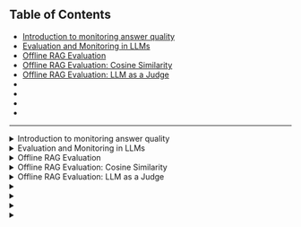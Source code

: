 ## Table of Contents
- [Introduction to monitoring answer quality](#lecture-1)
- [Evaluation and Monitoring in LLMs](#lecture-2)
- [Offline RAG Evaluation](#lecture-3)
- [Offline RAG Evaluation: Cosine Similarity](#lecture-4)
- [Offline RAG Evaluation: LLM as a Judge](#lecture-5)
- [](#lecture-6)
- [](#lecture-7)
- [](#lecture-8)
- [](#lecture-9)
---

<details>
  
  <summary id="lecture-1"> Introduction to monitoring answer quality</summary>
  # Lecture Notes on Monitoring LLM Systems

## Introduction
- This week will be all about monitoring.
- 
## Focus of This Week
- Observing and monitoring the quality of LLM answers.
- Discussing methods to monitor and ensure the quality of LLM outputs.

## Key Topics
- Methods for monitoring LLM systems.

## Importance of Monitoring
- Monitoring is crucial because deploying and forgetting is not enough.
- Continuous monitoring is essential to track LLM performance.

## Quality Monitoring
- Monitoring the quality of LLM outputs.
- ompute different quality metrics.
- Use Grafana to visualize metrics over time.
- Utilize user feedback to assess LLM performance.
- Collect chat sessions and user feedback, visualize in Grafana.

## Detailed Monitoring Topics
-  Reasons for monitoring LLM systems.
  - LLMs generate creative and diverse answers, requiring monitoring.
  - Example: AI chatbot becoming racist, a reminder of the need for monitoring.

## Metrics for Quality Assessment
1. **Mathematical Approach**
   - Vector similarity metric: Compare LLM-generated answers with expected answers using vector embeddings.
2. **LLM as a Judge**
   - Use LLMs to detect toxicity in answers.
3. **Prompt Evaluation**
   -  Ask LLMs to evaluate the coherence of generated answers against expected answers.

## Implementation
- Store computed metrics in a relational database (PostgreSQL).
- Use Docker and Docker Compose for easy setup and connection with Grafana.
- Collect and visualize user feedback and chat sessions in Grafana.

## Advanced Monitoring Topics
- Additional monitoring aspects such as bias and fairness.
- Understand customer interactions using topic clustering.
- Track structured feedback (thumbs up/down) and unstructured textual feedback.
- Analyze negative feedback and corresponding chat sessions.
- Monitor indirect feedback like copy-pasting of responses.

## DevOps Perspective
- Monitor system metrics such as latency, traffic, errors, and saturation (the four golden signals).

## Conclusion
- Continuous monitoring and improvement of LLM systems are necessary for maintaining high-quality performance and customer satisfaction.

</details>

<details>
  
  <summary id="lecture-2"> Evaluation and Monitoring in LLMs</summary>
  
## Evaluation and monitoring are closely related. We will start with offline evaluation.

### Offline Evaluation
- **Specific Focus:** Evaluating RAG (Retrieval-Augmented Generation), but applicable to other LLMs.
- **Goal:** Evaluate the quality of LLM applications, including a recap of previous modules.

### Recap of Previous Modules

- **Overview:** 
  - **First Module:** Defined the RAG flow:
    - Query
    - Search results
    - Prompt creation based on query and search results
    - Using an LLM to generate the answer
 ```python
  def rag(q):
    search_results = search(q)
    promt = build_promt(Q, search_results)
    answer = llm(promt)
    return(answer)   
 ```

- **Second Module:** Replacing OpenAI with other LLMs.

- **Third Module:** 
  - **Focus:** Vector search and evaluating retrieval.
  - **Metrics:** Hit rate, Mean Reciprocal Rank (MRR).
  - **Evaluation:** Various ways to implement and evaluate the search function.
    - We know how to evaluate retrival and now we need to know how to evaluate the prompt and LLM.

### Evaluating the Entire System

- **Approaches:** Offline and Online evaluation.
  - **Offline Evaluation:** Metrics like hit rate to evaluate search results before deployment.
      

- **Online Evaluation:** 
  - **Methods:** A/B tests, user feedback (thumbs up/down), and monitoring overall system health.
  - **Metrics:** Performance metrics like CPU usage, user feedback, and answer quality.

## Offline Evaluation in Detail

- **Focus:** Offline evaluation including cosine similarity and LLM as a judge.

### Cosine Similarity

- **Definition:** Measure how close the generated answer is to the expected answer.
- **Process:**
  - Create a test dataset with Q&A pairs.
  - Use LLM to generate answers for the questions.
  - Compute cosine similarity between original and generated answers.

### LLM as a Judge

- **Process:**
  - Ask the LLM to judge the similarity between the original and generated answers.
  - Alternatively, ask the LLM to judge how well the generated answer addresses the question directly.

## Conclusion

- **Next Steps:** In the next video, we will delve deeper into the offline evaluation of RAG systems and compute these metrics.
  
</details>

<details>
  
  <summary id="lecture-3">Offline RAG Evaluation </summary>
 
 ## Recap and Introduction to ROC Function
- **Recap**: Summary of previous course content.
- **Evaluation**: Discussing evaluation methods.
- **Objective**: Evaluating the ROC function, which consists of three components.

## Evaluation of the Entire Function
- **Previous Evaluation**: Evaluated only part of the function.
- **Current Evaluation**: Evaluating the entire function using the same dataset from the previous module and the synthetically generated dataset.
- **Process**: Generate a question, produce an answer, and compute the similarity between the original and generated answers.

## Preparation
- **Preparation**: Initial setup in the notebook, including loading the ground truth dataset and creating an index for documents.
```python
import requests 

base_url = 'https://github.com/DataTalksClub/llm-zoomcamp/blob/main'
relative_url = '03-vector-search/eval/documents-with-ids.json'
docs_url = f'{base_url}/{relative_url}?raw=1'
docs_response = requests.get(docs_url)
documents = docs_response.json()
```

## Implementation Details
- **Data Setup**: 
  - Loaded documents with IDs.
  - Created a question-answer pair and assigned IDs.
  - Loaded ground truth data from the previous module.
  - Created an index for quick retrieval of documents.
```python
import pandas as pd

base_url = 'https://github.com/DataTalksClub/llm-zoomcamp/blob/main'
relative_url = '03-vector-search/eval/ground-truth-data.csv'
ground_truth_url = f'{base_url}/{relative_url}?raw=1'

df_ground_truth = pd.read_csv(ground_truth_url)
df_ground_truth = df_ground_truth[df_ground_truth.course == 'machine-learning-zoomcamp']
ground_truth = df_ground_truth.to_dict(orient='records')
```
```python
doc_idx = {d['id']: d for d in documents}
doc_idx['5170565b']['text']
```
- **Functionality**:
  - Used a vector search model for evaluating question and text pairs.
  - Indexed questions and answers.
  - Employed an elastic search function for retrieving results.
  - Modified the query format to a dictionary for better handling.
```python    
from sentence_transformers import SentenceTransformer

model_name = 'multi-qa-MiniLM-L6-cos-v1'
model = SentenceTransformer(model_name)
```
```python
from elasticsearch import Elasticsearch
```
```python
es_client = Elasticsearch('http://localhost:9200') 

index_settings = {
    "settings": {
        "number_of_shards": 1,
        "number_of_replicas": 0
    },
    "mappings": {
        "properties": {
            "text": {"type": "text"},
            "section": {"type": "text"},
            "question": {"type": "text"},
            "course": {"type": "keyword"},
            "id": {"type": "keyword"},
            "question_text_vector": {
                "type": "dense_vector",
                "dims": 384,
                "index": True,
                "similarity": "cosine"
            },
        }
    }
}

index_name = "course-questions"

es_client.indices.delete(index=index_name, ignore_unavailable=True)
es_client.indices.create(index=index_name, body=index_settings)
```
```python
from tqdm.auto import tqdm

for doc in tqdm(documents):
    question = doc['question']
    text = doc['text']
    doc['question_text_vector'] = model.encode(question + ' ' + text)

    es_client.index(index=index_name, document=doc)
```
### Retrieval
```python
def elastic_search_knn(field, vector, course):
    knn = {
        "field": field,
        "query_vector": vector,
        "k": 5,
        "num_candidates": 10000,
        "filter": {
            "term": {
                "course": course
            }
        }
    }

    search_query = {
        "knn": knn,
        "_source": ["text", "section", "question", "course", "id"]
    }

    es_results = es_client.search(
        index=index_name,
        body=search_query
    )
    
    result_docs = []
    
    for hit in es_results['hits']['hits']:
        result_docs.append(hit['_source'])

    return result_docs

def question_text_vector_knn(q):
    question = q['question']
    course = q['course']

    v_q = model.encode(question)

    return elastic_search_knn('question_text_vector', v_q, course)
```
```python
question_text_vector_knn(dict(
    question='Are sessions recorded if I miss one?',
    course='machine-learning-zoomcamp'
))
```
### The RAG flow
```python
def build_prompt(query, search_results):
    prompt_template = """
You're a course teaching assistant. Answer the QUESTION based on the CONTEXT from the FAQ database.
Use only the facts from the CONTEXT when answering the QUESTION.

QUESTION: {question}

CONTEXT: 
{context}
""".strip()

    context = ""
    
    for doc in search_results:
        context = context + f"section: {doc['section']}\nquestion: {doc['question']}\nanswer: {doc['text']}\n\n"
    
    prompt = prompt_template.format(question=query, context=context).strip()
    return prompt
```
```python
from openai import OpenAI

client = OpenAI()

def llm(prompt, model='gpt-4o'):
    response = client.chat.completions.create(
        model=model,
        messages=[{"role": "user", "content": prompt}]
    )
    
    return response.choices[0].message.content
```
## Evaluating Similarity
- **Approach**:
  - Generated an answer for each question.
  - Computed cosine similarity between original and generated answers.
  - Cosine similarity ranges from 0 (not similar) to 1 (identical).

#### Cosine similarity metric
```python
answer_orig = 'Yes, sessions are recorded if you miss one. Everything is recorded, allowing you to catch up on any missed content. Additionally, you can ask questions in advance for office hours and have them addressed during the live stream. You can also ask questions in Slack.'
answer_llm = 'Everything is recorded, so you won’t miss anything. You will be able to ask your questions for office hours in advance and we will cover them during the live stream. Also, you can always ask questions in Slack.'

v_llm = model.encode(answer_llm)
v_orig = model.encode(answer_orig)

v_llm.dot(v_orig)
```
- **Process**:
  - Created vectors for both original and generated answers.
  - Calculated cosine similarity.
  - Compared the results for performance evaluation.

## Loop and Data Handling
- **Loop**:
  - Iterate over the ground truth dataset.
  - Generate and store answers in a dictionary.
  - Use GPT-4 for generating answers (can be expensive).
  - Consider using GPT-3.5 for cost efficiency.
 
```python
answers = {}
```
```python
for i, rec in enumerate(tqdm(ground_truth)):
    if i in answers:
        continue

    answer_llm = rag(rec)
    doc_id = rec['document']
    original_doc = doc_idx[doc_id]
    answer_orig = original_doc['text']

    answers[i] = {
        'answer_llm': answer_llm,
        'answer_orig': answer_orig,
        'document': doc_id,
        'question': rec['question'],
        'course': rec['course'],
    }
```
## Saving and Analyzing Results
- **Saving Results**:
  - Saved answers in a separate cell to avoid losing data on errors.
  - Considered saving results as JSON or CSV files.
  - Chose CSV for simplicity and used pandas for data handling.

- **Sample Data**:
  - Displayed a sample of five records to check the format and content.

## Final Remarks
- **Execution Time**:
  - The entire process took approximately 2-3 hours.
  - Prepared to share the results to save others from re-execution costs.
 
### Evaluating GPT 3.5
```python
rag(ground_truth[10], model='gpt-3.5-turbo')
```
```python
from tqdm.auto import tqdm

from concurrent.futures import ThreadPoolExecutor

pool = ThreadPoolExecutor(max_workers=6)

def map_progress(pool, seq, f):
    results = []

    with tqdm(total=len(seq)) as progress:
        futures = []

        for el in seq:
            future = pool.submit(f, el)
            future.add_done_callback(lambda p: progress.update())
            futures.append(future)

        for future in futures:
            result = future.result()
            results.append(result)

    return results
```
```python
def process_record(rec):
    model = 'gpt-3.5-turbo'
    answer_llm = rag(rec, model=model)
    
    doc_id = rec['document']
    original_doc = doc_idx[doc_id]
    answer_orig = original_doc['text']

    return {
        'answer_llm': answer_llm,
        'answer_orig': answer_orig,
        'document': doc_id,
        'question': rec['question'],
        'course': rec['course'],
    }
```
```python
results_gpt35 = map_progress(pool, ground_truth, process_record)
```
```python
df_gpt35 = pd.DataFrame(results_gpt35)
df_gpt35.to_csv('data/results-gpt35.csv', index=False)
```
- **Next Steps**:
  - Continue evaluating the similarity metrics.
  - Prepare for further offline evaluation before production roll-out.
  - Ensure robustness by comparing different LLM prompts and models.

## Summary
- **Offline Evaluation**:
  - A critical step before deploying models into production.
  - Helps in comparing different prompts and models.
  - Provides a structured approach to measure the effectiveness of the entire function.
 
</details>
<details>
  
  <summary id="lecture-4">Offline RAG Evaluation: Cosine Similarity </summary>
  
## Offline Evaluation
   - In this camp, we talk about offline evaluation of LLMs.
   - By "offline," I mean metrics we calculate offline before deployment.

## Importance of Offline Metrics
   - Offline metrics are calculated in our test or development environment.
   - These metrics are assessed before deploying to production.
   - Calculations are done in a controlled setting.
   - Metrics are computed in our test environment.
   - Alternatively, they can be computed in the development environment.
   - If the metrics look good, we push to production.
   - Then, we proceed with online evaluation.

## Previous Work and Current Focus
  - Continuing from our previous lecture, where we created a notebook.
  - Notebook loaded with ground truth data.
  - Each question had an original answer and an LLM-generated answer.
  - Answers were generated using our rag function.
  - We used two models: 3.5 and 4.0.
  - Results stored in a CSV file.

## Cosine Similarity Metric
**Cosine Similarity Explanation**
  - Cosine similarity is used to compare the generated answer to the original.
  - Original answer (A) -> Synthetic question -> LLM answer -> Compute cosine similarity between A and LLM answer.
  - Calculated for each record and stored.

## Implementation Details
  - Loaded data into dictionaries for easier manipulation.
  - Computed similarity scores for each record.
  - Results stored and mean cosine similarity computed using pandas.
```python
def compute_similarity(record):
    answer_orig = record['answer_orig']
    answer_llm = record['answer_llm']
    
    v_llm = model.encode(answer_llm)
    v_orig = model.encode(answer_orig)
    
    return v_llm.dot(v_orig)
```
```python
for record in tqdm(results_gpt4o):
    sim = compute_similarity(record)
    similarity.append(sim)
```
```python
df_gpt4o['cosine'] = similarity
df_gpt4o['cosine'].describe()
```
```python
results_gpt35 = df_gpt35.to_dict(orient='records')

similarity_35 = []

for record in tqdm(results_gpt35):
    sim = compute_similarity(record)
    similarity_35.append(sim)
```
```python
df_gpt35['cosine'] = similarity_35
df_gpt35['cosine'].describe()
```
## Model Comparison
  - Both models showed similar distributions in cosine similarity scores.
  - Minor differences, with GPT-3.5 being slightly worse but significantly cheaper and faster.
```python
import matplotlib.pyplot as plt

sns.displot(df_dpt4o['cosine'], label='4o')
sns.displot(df_dpt35['cosine'], label='3.5')
```
![image](https://github.com/user-attachments/assets/f40a2de9-3548-4e49-a1c2-cc58dc2a2859)

## New Model Evaluation
7. **Testing GPT-4 Mini**
  - New model "GPT-4 Mini" claimed to be cheaper and faster.
  - Initial tests faced rate limits, suggesting a more careful approach for evaluation.
  - Plan to complete evaluation later due to rate limits.
![image](https://github.com/user-attachments/assets/2677e4b7-95d0-4d38-a9ad-f743dc804e68)

## Summary
8. **Conclusion**
    - Established a method for offline LLM evaluation using cosine similarity.
    - Compared multiple models to assess performance and cost-efficiency.
    - Future work includes comprehensive evaluation of new models under rate limits.
</details>
<details>
  
  <summary id="lecture-5">Offline RAG Evaluation: LLM as a Judge</summary>

### Introduction
The goal is to have a comprehensive method for evaluating all three steps in the RAG flow: Search, Prompt, and LLM.

### Evaluation Metrics
We use different evaluation metrics for this purpose. We've already discussed cosine similarity, which was used to evaluate three models: GPT-3.5 Turbo, GPT-4.0, and GPT-4.0 Mini. The conclusion was that GPT-4.0 Mini provided the best results in terms of cosine similarity.

### Alternative Evaluation Approach
Instead of relying solely on cosine similarity, we can also use an LLM to judge the quality of the outputs. For example, we can ask the LLM to evaluate if the generated content is good enough.

### Using LLM as a Judge
We can compare original questions and answers with generated questions and answers. This method helps us assess the relevance and quality of the generated responses.

### Prompt Engineering
To facilitate this evaluation, let's prepared a prompt for GPT-4, asking it to act as a prompt engineering expert. The prompt was designed to generate questions and assess the ability to recover original answers.

#### Prompt Details
1. **First Case**: 
   - Input: Original answer, generated question, and generated answer.
   - Purpose: For offline evaluation where we have access to the original answer.

2. **Second Case**: 
   - Input: Generated question and generated answer.
   - Purpose: For online evaluation where the original answer is not available.

### LLM-as-a-Judge
```python
prompt1_template = """
You are an expert evaluator for a Retrieval-Augmented Generation (RAG) system.
Your task is to analyze the relevance of the generated answer compared to the original answer provided.
Based on the relevance and similarity of the generated answer to the original answer, you will classify
it as "NON_RELEVANT", "PARTLY_RELEVANT", or "RELEVANT".

Here is the data for evaluation:

Original Answer: {answer_orig}
Generated Question: {question}
Generated Answer: {answer_llm}

Please analyze the content and context of the generated answer in relation to the original
answer and provide your evaluation in parsable JSON without using code blocks:

{{
  "Relevance": "NON_RELEVANT" | "PARTLY_RELEVANT" | "RELEVANT",
  "Explanation": "[Provide a brief explanation for your evaluation]"
}}
""".strip()
```
```python
prompt2_template = """
You are an expert evaluator for a Retrieval-Augmented Generation (RAG) system.
Your task is to analyze the relevance of the generated answer to the given question.
Based on the relevance of the generated answer, you will classify it
as "NON_RELEVANT", "PARTLY_RELEVANT", or "RELEVANT".

Here is the data for evaluation:

Question: {question}
Generated Answer: {answer_llm}

Please analyze the content and context of the generated answer in relation to the question
and provide your evaluation in parsable JSON without using code blocks:

{{
  "Relevance": "NON_RELEVANT" | "PARTLY_RELEVANT" | "RELEVANT",
  "Explanation": "[Provide a brief explanation for your evaluation]"
}}
""".strip()
```
### Execution of the Evaluation
We executed the evaluation for a sample of 100 to 200 records to ensure the results are reproducible. Here’s a step-by-step overview of the process:

1. **Sampling Data**: 
   - Set a seed for reproducibility.
   - Sample a subset of the data.
```python  
df_sample = df_gpt4o_mini.sample(n=150, random_state=1)
```
```python
samples = df_sample.to_dict(orient='records')
```
2. **Creating Prompts**: 
   - Generate prompts based on the sampled data.
   - Use the LLM to evaluate the prompts.
```python
prompt = prompt1_template.format(**record)
print(prompt)
```
```python
answer = llm(prompt, model='gpt-4o-mini')
```
```python
import json
```
```python
evaluations = []

for record in tqdm(samples):
    prompt = prompt1_template.format(**record)
    evaluation = llm(prompt, model='gpt-4o-mini')
    evaluations.append(evaluation)
```
3. **Parsing Results**: 
   - Ensure the output is in JSON format for easy parsing.
   - Handle potential issues with non-parseable outputs by refining prompts.

### Handling Errors
Errors can occur when the LLM returns code blocks or non-JSON outputs. We adjusted the prompts to avoid such issues and ensure consistent, parseable JSON outputs.

### Results and Analysis
After executing the prompts and parsing the results, we analyzed the distribution of relevant and non-relevant answers. This involved:

- Counting the occurrences of relevant and non-relevant evaluations.
- Identifying examples of non-relevant evaluations to understand common issues.
  ```python
  df_evaluations[df_evaluations.Relevance == 'NON_RELEVANT']
  ```

### Conclusion
The approach of using LLMs to judge the quality of generated answers provides valuable insights into the effectiveness of our ROCK system. By refining prompts and ensuring JSON outputs, we can systematically evaluate and improve our models.

### Next Steps
1. Further refine the evaluation prompts.
2. Execute the evaluation on a larger dataset.
3. Analyze and address common issues in non-relevant evaluations.


</details>

<details>
  
  <summary id="lecture-6"> </summary>
  
</details>

<details>
  
  <summary id="lecture-7"> </summary>
  
</details>

<details>
  
  <summary id="lecture-8"> </summary>
  
</details>

<details>
  
  <summary id="lecture-9"> </summary>
  
</details>


